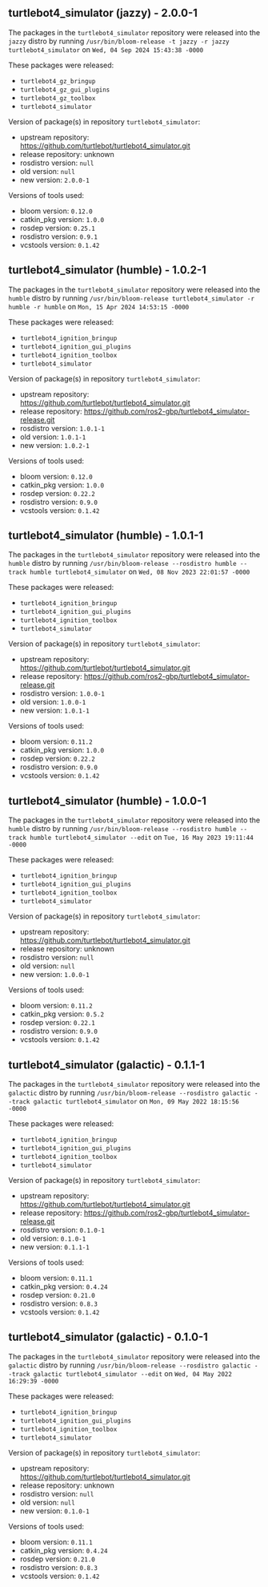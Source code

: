 ## turtlebot4_simulator (jazzy) - 2.0.0-1

The packages in the `turtlebot4_simulator` repository were released into the `jazzy` distro by running `/usr/bin/bloom-release -t jazzy -r jazzy turtlebot4_simulator` on `Wed, 04 Sep 2024 15:43:38 -0000`

These packages were released:
- `turtlebot4_gz_bringup`
- `turtlebot4_gz_gui_plugins`
- `turtlebot4_gz_toolbox`
- `turtlebot4_simulator`

Version of package(s) in repository `turtlebot4_simulator`:

- upstream repository: https://github.com/turtlebot/turtlebot4_simulator.git
- release repository: unknown
- rosdistro version: `null`
- old version: `null`
- new version: `2.0.0-1`

Versions of tools used:

- bloom version: `0.12.0`
- catkin_pkg version: `1.0.0`
- rosdep version: `0.25.1`
- rosdistro version: `0.9.1`
- vcstools version: `0.1.42`


## turtlebot4_simulator (humble) - 1.0.2-1

The packages in the `turtlebot4_simulator` repository were released into the `humble` distro by running `/usr/bin/bloom-release turtlebot4_simulator -r humble -r humble` on `Mon, 15 Apr 2024 14:53:15 -0000`

These packages were released:
- `turtlebot4_ignition_bringup`
- `turtlebot4_ignition_gui_plugins`
- `turtlebot4_ignition_toolbox`
- `turtlebot4_simulator`

Version of package(s) in repository `turtlebot4_simulator`:

- upstream repository: https://github.com/turtlebot/turtlebot4_simulator.git
- release repository: https://github.com/ros2-gbp/turtlebot4_simulator-release.git
- rosdistro version: `1.0.1-1`
- old version: `1.0.1-1`
- new version: `1.0.2-1`

Versions of tools used:

- bloom version: `0.12.0`
- catkin_pkg version: `1.0.0`
- rosdep version: `0.22.2`
- rosdistro version: `0.9.0`
- vcstools version: `0.1.42`


## turtlebot4_simulator (humble) - 1.0.1-1

The packages in the `turtlebot4_simulator` repository were released into the `humble` distro by running `/usr/bin/bloom-release --rosdistro humble --track humble turtlebot4_simulator` on `Wed, 08 Nov 2023 22:01:57 -0000`

These packages were released:
- `turtlebot4_ignition_bringup`
- `turtlebot4_ignition_gui_plugins`
- `turtlebot4_ignition_toolbox`
- `turtlebot4_simulator`

Version of package(s) in repository `turtlebot4_simulator`:

- upstream repository: https://github.com/turtlebot/turtlebot4_simulator.git
- release repository: https://github.com/ros2-gbp/turtlebot4_simulator-release.git
- rosdistro version: `1.0.0-1`
- old version: `1.0.0-1`
- new version: `1.0.1-1`

Versions of tools used:

- bloom version: `0.11.2`
- catkin_pkg version: `1.0.0`
- rosdep version: `0.22.2`
- rosdistro version: `0.9.0`
- vcstools version: `0.1.42`


## turtlebot4_simulator (humble) - 1.0.0-1

The packages in the `turtlebot4_simulator` repository were released into the `humble` distro by running `/usr/bin/bloom-release --rosdistro humble --track humble turtlebot4_simulator --edit` on `Tue, 16 May 2023 19:11:44 -0000`

These packages were released:
- `turtlebot4_ignition_bringup`
- `turtlebot4_ignition_gui_plugins`
- `turtlebot4_ignition_toolbox`
- `turtlebot4_simulator`

Version of package(s) in repository `turtlebot4_simulator`:

- upstream repository: https://github.com/turtlebot/turtlebot4_simulator.git
- release repository: unknown
- rosdistro version: `null`
- old version: `null`
- new version: `1.0.0-1`

Versions of tools used:

- bloom version: `0.11.2`
- catkin_pkg version: `0.5.2`
- rosdep version: `0.22.1`
- rosdistro version: `0.9.0`
- vcstools version: `0.1.42`


## turtlebot4_simulator (galactic) - 0.1.1-1

The packages in the `turtlebot4_simulator` repository were released into the `galactic` distro by running `/usr/bin/bloom-release --rosdistro galactic --track galactic turtlebot4_simulator` on `Mon, 09 May 2022 18:15:56 -0000`

These packages were released:
- `turtlebot4_ignition_bringup`
- `turtlebot4_ignition_gui_plugins`
- `turtlebot4_ignition_toolbox`
- `turtlebot4_simulator`

Version of package(s) in repository `turtlebot4_simulator`:

- upstream repository: https://github.com/turtlebot/turtlebot4_simulator.git
- release repository: https://github.com/ros2-gbp/turtlebot4_simulator-release.git
- rosdistro version: `0.1.0-1`
- old version: `0.1.0-1`
- new version: `0.1.1-1`

Versions of tools used:

- bloom version: `0.11.1`
- catkin_pkg version: `0.4.24`
- rosdep version: `0.21.0`
- rosdistro version: `0.8.3`
- vcstools version: `0.1.42`


## turtlebot4_simulator (galactic) - 0.1.0-1

The packages in the `turtlebot4_simulator` repository were released into the `galactic` distro by running `/usr/bin/bloom-release --rosdistro galactic --track galactic turtlebot4_simulator --edit` on `Wed, 04 May 2022 16:29:39 -0000`

These packages were released:
- `turtlebot4_ignition_bringup`
- `turtlebot4_ignition_gui_plugins`
- `turtlebot4_ignition_toolbox`
- `turtlebot4_simulator`

Version of package(s) in repository `turtlebot4_simulator`:

- upstream repository: https://github.com/turtlebot/turtlebot4_simulator.git
- release repository: unknown
- rosdistro version: `null`
- old version: `null`
- new version: `0.1.0-1`

Versions of tools used:

- bloom version: `0.11.1`
- catkin_pkg version: `0.4.24`
- rosdep version: `0.21.0`
- rosdistro version: `0.8.3`
- vcstools version: `0.1.42`


